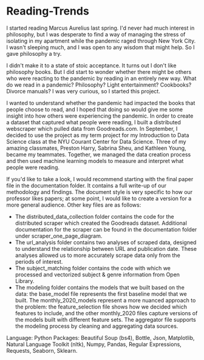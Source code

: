 # Reading-Trends

I started reading Marcus Aurelius last spring. I'd never had much interest in philosophy, but I was desperate to find a way of managing the stress of isolating in my apartment while the pandemic raged through New York City. I wasn't sleeping much, and I was open to any wisdom that might help. So I gave philosophy a try.  

I didn't make it to a state of stoic acceptance. It turns out I don't like philosophy books. But I did start to wonder whether there might be others who were reacting to the pandemic by reading in an entirely new way. What do we read in a pandemic? Philosophy? Light entertainment? Cookbooks? Divorce manuals? I was very curious, so I started this project.

I wanted to understand whether the pandemic had impacted the books that people choose to read, and I hoped that doing so would give me some insight into how others were experiencing the pandemic. In order to create a dataset that captured what people were reading, I built a distributed webscraper which pulled data from Goodreads.com. In September, I decided to use the project as my term project for my Introduction to Data Science class at the NYU Courant Center for Data Science. Three of my amazing classmates, Preston Harry, Sabrina Sheu, and Kathleen Young, became my teammates. Together, we managed the data creation process and then used machine learning models to measure and interpret what people were reading.

If you'd like to take a look, I would recommend starting with the final paper file in the documentation folder. It contains a full write-up of our methodology and findings. The document style is very specific to how our professor likes papers; at some point, I would like to create a version for a more general audience. Other key files are as follows:
   - The distributed_data_collection folder contains the code for the distributed scraper which created the Goodreads dataset. Additional documentation for the scraper can be found in the documentation folder under scraper_one_page_diagram.
   - The url_analysis folder contains two analyses of scraped data, designed to understand the relationship between URL and publication date. These analyses allowed us to more accurately scrape data only from the periods of interest.
   - The subject_matching folder contains the code with which we processed and vectorized subject & genre information from Open Library.
   - The modeling folder contains the models that we built based on the data: the base_model file represents the first baseline model that we built. The monthly_2020_models represent a more nuanced approach to the problem: the feature_selection file shows how we decided which features to include, and the other monthly_2020 files capture versions of the models built with different feature sets. The aggregator file supports the modeling process by cleaning and aggregating data sources.

Language: Python
Packages: Beautiful Soup (bs4), Bottle, Json, Matplotlib, Natural Language Toolkit (nltk), Numpy, Pandas, Regular Expressions, Requests, Seaborn, Sklearn. 
